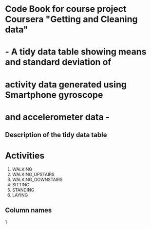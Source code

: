 # Code Book for course project Coursera "Getting and Cleaning data"
# - A tidy data table showing means and standard deviation of
# activity data generated using Smartphone gyroscope
# and accelerometer data -

## Description of the tidy data table

# Activities
1. WALKING
2. WALKING_UPSTAIRS
3. WALKING_DOWNSTAIRS
4. SITTING
5. STANDING
6. LAYING

## Column names
1   

